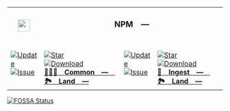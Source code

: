 <table><tr> <td colspan="1"> <h3 align="center"> <picture> <source media="(prefers-color-scheme: dark)" srcset="https://nikolahristov.tech/Image/GitHub/NPM.svg"> <source media="(prefers-color-scheme: light)" srcset="https://nikolahristov.tech/Image/GitHub/NPM.svg"> <img width="28" alt="" src="https://nikolahristov.tech/Image/GitHub/NPM.svg"> </picture>  </h3> </td> <td colspan="3" valign="top"> <h3 align="center"> NPM — </h3> </td> </tr><tr><td valign="top" colspan="1"><br><a href="HTTPS://GitHub.Com/CodeEditorLand/DependencyLandCommon" target="_blank"> <picture> <source media="(prefers-color-scheme: dark)" srcset="https://img.shields.io/github/last-commit/CodeEditorLand/DependencyLandCommon?label=Update&color=black&labelColor=black&logoColor=white&logoWidth=0"> <source media="(prefers-color-scheme: light)" srcset="https://img.shields.io/github/last-commit/CodeEditorLand/DependencyLandCommon?label=Update&color=white&labelColor=white&logoColor=black&logoWidth=0"> <img src="https://img.shields.io/github/last-commit/CodeEditorLand/DependencyLandCommon?label=Update&color=black&labelColor=black&logoColor=white&logoWidth=0" alt="Update" title="Update"> </picture> </a><br><a href="HTTPS://GitHub.Com/CodeEditorLand/DependencyLandCommon" target="_blank"> <picture> <source media="(prefers-color-scheme: dark)" srcset="https://img.shields.io/github/issues/CodeEditorLand/DependencyLandCommon?label=Issue&color=black&labelColor=black&logoColor=white&logoWidth=0"> <source media="(prefers-color-scheme: light)" srcset="https://img.shields.io/github/issues/CodeEditorLand/DependencyLandCommon?label=Issue&color=white&labelColor=white&logoColor=black&logoWidth=0"> <img src="https://img.shields.io/github/issues/CodeEditorLand/DependencyLandCommon?label=Issue&color=black&labelColor=black&logoColor=white&logoWidth=0" alt="Issue" title="Issue"> </picture> </a><br><br></td><td valign="top" colspan="1"><br><a href="https://github.com/CodeEditorLand/DependencyLandCommon" target="_blank"><picture><source media="(prefers-color-scheme: dark)" srcset="https://img.shields.io/github/stars/CodeEditorLand/DependencyLandCommon?style=flat&label=Star&logo=github&color=black&labelColor=black&logoColor=white&logoWidth=0"><source media="(prefers-color-scheme: light)" srcset="https://img.shields.io/github/stars/CodeEditorLand/DependencyLandCommon?style=flat&label=Star&logo=github&color=white&labelColor=white&logoColor=black&logoWidth=0"><img src="https://img.shields.io/github/stars/CodeEditorLand/DependencyLandCommon?style=flat&label=Star&logo=github&color=black&labelColor=black&logoColor=white&logoWidth=0" alt="Star"></picture></a><br><a href="HTTPS://GitHub.Com/CodeEditorLand/DependencyLandCommon" target="_blank"> <picture> <source media="(prefers-color-scheme: dark)" srcset="https://img.shields.io/github/downloads/CodeEditorLand/DependencyLandCommon/total?label=Download&color=black&labelColor=black&logoColor=white&logoWidth=0"> <source media="(prefers-color-scheme: light)" srcset="https://img.shields.io/github/downloads/CodeEditorLand/DependencyLandCommon/total?label=Download&color=white&labelColor=white&logoColor=black&logoWidth=0"> <img src="https://img.shields.io/github/downloads/CodeEditorLand/DependencyLandCommon/total?label=Download&color=black&labelColor=black&logoColor=white&logoWidth=0" alt="Download" title="Download"> </picture> </a><br><a href="https://github.com/CodeEditorLand/DependencyLandCommon" target="_blank"><b>🧑🏻‍🏭 Common — 🏞️ Land —</b></a><br></td><td valign="top" colspan="1"><br><a href="HTTPS://GitHub.Com/CodeEditorLand/DependencyLandIngress" target="_blank"> <picture> <source media="(prefers-color-scheme: dark)" srcset="https://img.shields.io/github/last-commit/CodeEditorLand/DependencyLandIngress?label=Update&color=black&labelColor=black&logoColor=white&logoWidth=0"> <source media="(prefers-color-scheme: light)" srcset="https://img.shields.io/github/last-commit/CodeEditorLand/DependencyLandIngress?label=Update&color=white&labelColor=white&logoColor=black&logoWidth=0"> <img src="https://img.shields.io/github/last-commit/CodeEditorLand/DependencyLandIngress?label=Update&color=black&labelColor=black&logoColor=white&logoWidth=0" alt="Update" title="Update"> </picture> </a><br><a href="HTTPS://GitHub.Com/CodeEditorLand/DependencyLandIngress" target="_blank"> <picture> <source media="(prefers-color-scheme: dark)" srcset="https://img.shields.io/github/issues/CodeEditorLand/DependencyLandIngress?label=Issue&color=black&labelColor=black&logoColor=white&logoWidth=0"> <source media="(prefers-color-scheme: light)" srcset="https://img.shields.io/github/issues/CodeEditorLand/DependencyLandIngress?label=Issue&color=white&labelColor=white&logoColor=black&logoWidth=0"> <img src="https://img.shields.io/github/issues/CodeEditorLand/DependencyLandIngress?label=Issue&color=black&labelColor=black&logoColor=white&logoWidth=0" alt="Issue" title="Issue"> </picture> </a><br><br></td><td valign="top" colspan="1"><br><a href="https://github.com/CodeEditorLand/DependencyLandIngress" target="_blank"><picture><source media="(prefers-color-scheme: dark)" srcset="https://img.shields.io/github/stars/CodeEditorLand/DependencyLandIngress?style=flat&label=Star&logo=github&color=black&labelColor=black&logoColor=white&logoWidth=0"><source media="(prefers-color-scheme: light)" srcset="https://img.shields.io/github/stars/CodeEditorLand/DependencyLandIngress?style=flat&label=Star&logo=github&color=white&labelColor=white&logoColor=black&logoWidth=0"><img src="https://img.shields.io/github/stars/CodeEditorLand/DependencyLandIngress?style=flat&label=Star&logo=github&color=black&labelColor=black&logoColor=white&logoWidth=0" alt="Star"></picture></a><br><a href="HTTPS://GitHub.Com/CodeEditorLand/DependencyLandIngress" target="_blank"> <picture> <source media="(prefers-color-scheme: dark)" srcset="https://img.shields.io/github/downloads/CodeEditorLand/DependencyLandIngress/total?label=Download&color=black&labelColor=black&logoColor=white&logoWidth=0"> <source media="(prefers-color-scheme: light)" srcset="https://img.shields.io/github/downloads/CodeEditorLand/DependencyLandIngress/total?label=Download&color=white&labelColor=white&logoColor=black&logoWidth=0"> <img src="https://img.shields.io/github/downloads/CodeEditorLand/DependencyLandIngress/total?label=Download&color=black&labelColor=black&logoColor=white&logoWidth=0" alt="Download" title="Download"> </picture> </a><br><a href="https://github.com/CodeEditorLand/DependencyLandIngress" target="_blank"><b>🥛 Ingest — 🏞️ Land —</b></a><br></td></tr></table><a href="https://fossa.app/projects/git%2Bgithub.com%2FCodeEditorLand%2FDependencyLandNPM?ref=badge_large&issueType=license"><img src="https://fossa.app/api/projects/git%2Bgithub.com%2FCodeEditorLand%2FDependencyLandNPM.svg?type=large&issueType=license" alt="FOSSA Status"></a>
